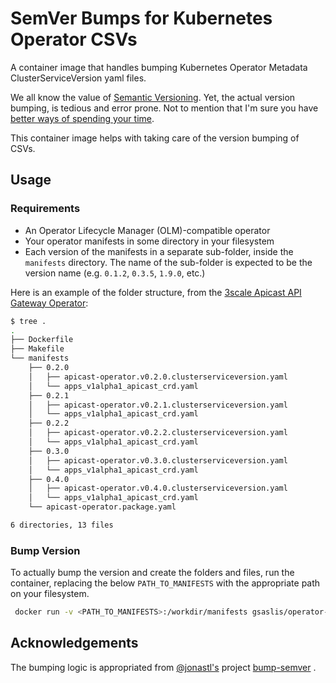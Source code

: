 # SemVer Bumps for Kubernetes Operator CSVs

A container image that handles bumping Kubernetes Operator Metadata ClusterServiceVersion yaml files. 

We all know the value of [Semantic Versioning](https://semver.org/). Yet, the actual version bumping, 
is tedious and error prone. Not to mention that I'm sure you have 
[better ways of spending your time](https://twitter.com).

This container image helps with taking care of the version bumping of CSVs. 

## Usage

### Requirements

* An Operator Lifecycle Manager (OLM)-compatible operator
* Your operator manifests in some directory in your filesystem
* Each version of the manifests in a separate sub-folder, inside the `manifests` directory. The name
 of the sub-folder is expected to be the version name (e.g. `0.1.2`, `0.3.5`, `1.9.0`, etc.)

Here is an example of the folder structure, from the [3scale Apicast API Gateway Operator](https://github.com/3scale/apicast-operator-metadata):

```bash
$ tree .
.
├── Dockerfile
├── Makefile
└── manifests
    ├── 0.2.0
    │   ├── apicast-operator.v0.2.0.clusterserviceversion.yaml
    │   └── apps_v1alpha1_apicast_crd.yaml
    ├── 0.2.1
    │   ├── apicast-operator.v0.2.1.clusterserviceversion.yaml
    │   └── apps_v1alpha1_apicast_crd.yaml
    ├── 0.2.2
    │   ├── apicast-operator.v0.2.2.clusterserviceversion.yaml
    │   └── apps_v1alpha1_apicast_crd.yaml
    ├── 0.3.0
    │   ├── apicast-operator.v0.3.0.clusterserviceversion.yaml
    │   └── apps_v1alpha1_apicast_crd.yaml
    ├── 0.4.0
    │   ├── apicast-operator.v0.4.0.clusterserviceversion.yaml
    │   └── apps_v1alpha1_apicast_crd.yaml
    └── apicast-operator.package.yaml

6 directories, 13 files
``` 

### Bump Version

To actually bump the version and create the folders and files, run the container, replacing the below
 `PATH_TO_MANIFESTS` with the appropriate path on your filesystem.  
  

```bash
 docker run -v <PATH_TO_MANIFESTS>:/workdir/manifests gsaslis/operator-csv-semver-bumps:latest minor
```  


## Acknowledgements 

The bumping logic is appropriated from [@jonastl's](https://github.com/jonastl) project [bump-semver](https://github.com/tomologic/bump-semver) . 